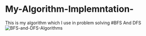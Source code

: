 # My-Algorithm-Implemntation-
This is my algorithm which I use in problem solving 
#BFS And DFS
![BFS-and-DFS-Algorithms](https://user-images.githubusercontent.com/61473634/137111623-e556edeb-63bd-4cde-8f1e-dfecac89c12c.png)

